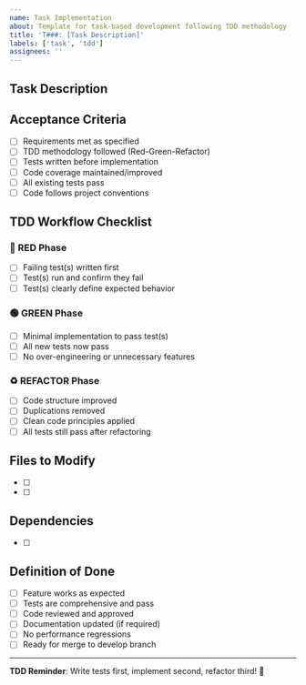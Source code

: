 ```yaml
---
name: Task Implementation
about: Template for task-based development following TDD methodology
title: 'T###: [Task Description]'
labels: ['task', 'tdd']
assignees: ''
---
```


## Task Description
<!-- Brief description of what needs to be implemented -->

## Acceptance Criteria
- [ ] Requirements met as specified
- [ ] TDD methodology followed (Red-Green-Refactor)
- [ ] Tests written before implementation
- [ ] Code coverage maintained/improved
- [ ] All existing tests pass
- [ ] Code follows project conventions

## TDD Workflow Checklist
### 🔴 RED Phase
- [ ] Failing test(s) written first
- [ ] Test(s) run and confirm they fail
- [ ] Test(s) clearly define expected behavior

### 🟢 GREEN Phase  
- [ ] Minimal implementation to pass test(s)
- [ ] All new tests now pass
- [ ] No over-engineering or unnecessary features

### ♻️ REFACTOR Phase
- [ ] Code structure improved
- [ ] Duplications removed
- [ ] Clean code principles applied
- [ ] All tests still pass after refactoring

## Files to Modify
<!-- List expected files to be created/modified -->
- [ ] 
- [ ] 

## Dependencies
<!-- List any tasks that must be completed first -->
- [ ] 

## Definition of Done
- [ ] Feature works as expected
- [ ] Tests are comprehensive and pass
- [ ] Code reviewed and approved
- [ ] Documentation updated (if required)
- [ ] No performance regressions
- [ ] Ready for merge to develop branch

---
**TDD Reminder**: Write tests first, implement second, refactor third! 🔄